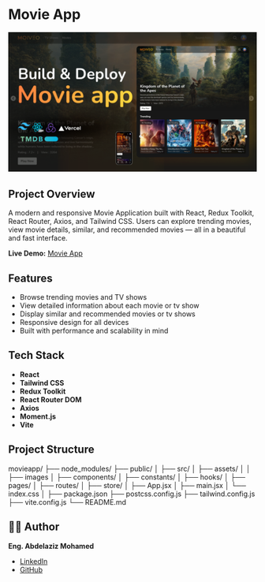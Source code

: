 # Movie App

![Thumbnail](./public/thumbnail.png)

## Project Overview
A modern and responsive Movie Application built with React, Redux Toolkit, React Router, Axios, and Tailwind CSS.
Users can explore trending movies, view movie details, similar, and recommended movies — all in a beautiful and fast interface.

**Live Demo:** [Movie App](https://movie-app-nu-one-44.vercel.app/)

## Features
- Browse trending movies and TV shows
- View detailed information about each movie or tv show
- Display similar and recommended movies or tv shows
- Responsive design for all devices
- Built with performance and scalability in mind

## Tech Stack
- **React**
- **Tailwind CSS**
- **Redux Toolkit**
- **React Router DOM**
- **Axios**
- **Moment.js**
- **Vite**

## Project Structure
movieapp/
├── node_modules/
├── public/
│
├── src/
│   ├── assets/
│   │   ├── images
│   ├── components/
│   ├── constants/
│   ├── hooks/
│   ├── pages/
│   ├── routes/
│   ├── store/
│   ├── App.jsx
│   ├── main.jsx
│   └── index.css
│
├── package.json
├── postcss.config.js
├── tailwind.config.js
├── vite.config.js
└── README.md

## 👨‍💻 Author
**Eng. Abdelaziz Mohamed**

- [LinkedIn](https://www.linkedin.com/in/abdelaziz)
- [GitHub](https://github.com/Abdelaziz-Mohammed)